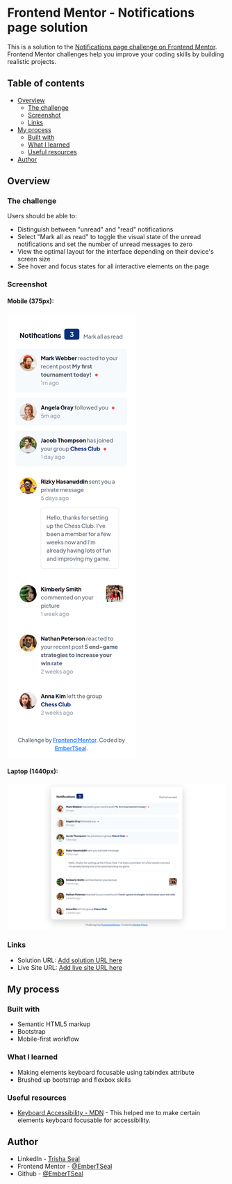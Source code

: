 # Frontend Mentor - Notifications page solution

This is a solution to the [Notifications page challenge on Frontend Mentor](https://www.frontendmentor.io/challenges/notifications-page-DqK5QAmKbC). Frontend Mentor challenges help you improve your coding skills by building realistic projects. 

## Table of contents

- [Overview](#overview)
  - [The challenge](#the-challenge)
  - [Screenshot](#screenshot)
  - [Links](#links)
- [My process](#my-process)
  - [Built with](#built-with)
  - [What I learned](#what-i-learned)
  - [Useful resources](#useful-resources)
- [Author](#author)

## Overview

### The challenge

Users should be able to:

- Distinguish between "unread" and "read" notifications
- Select "Mark all as read" to toggle the visual state of the unread notifications and set the number of unread messages to zero
- View the optimal layout for the interface depending on their device's screen size
- See hover and focus states for all interactive elements on the page

### Screenshot

#### Mobile (375px):
<img src="final/mobile_375px.png">

#### Laptop (1440px):
<img src="final/laptop_1440px.png">


### Links

- Solution URL: [Add solution URL here](https://github.com/EmberTSeal/Challenges/tree/main/NotificationPage)
- Live Site URL: [Add live site URL here](https://embertseal.github.io/Challenges/NotificationPage)

## My process

### Built with

- Semantic HTML5 markup
- Bootstrap
- Mobile-first workflow

### What I learned

- Making elements keyboard focusable using tabindex attribute
- Brushed up bootstrap and flexbox skills

### Useful resources

- [Keyboard Accessibility - MDN](https://developer.mozilla.org/en-US/docs/Web/Accessibility/Understanding_WCAG/Keyboard) - This helped me to make certain elements keyboard focusable for accessibility.

## Author

- LinkedIn - [Trisha Seal](https://www.linkedin.com/in/trisha-seal-617a89244/)
- Frontend Mentor - [@EmberTSeal](https://www.frontendmentor.io/profile/EmberTSeal)
- Github - [@EmberTSeal](https://github.com/EmberTSeal)

